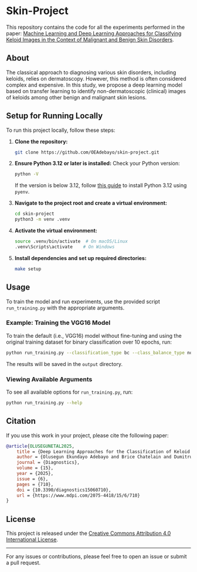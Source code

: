 # Skin-Project

This repository contains the code for all the experiments performed in the paper: [Machine Learning and Deep Learning Approaches for Classifying Keloid Images in the Context of Malignant and Benign Skin Disorders](https://www.mdpi.com/2075-4418/15/6/710).

## About

The classical approach to diagnosing various skin disorders, including keloids, relies on dermatoscopy. However, this method is often considered complex and expensive. In this study, we propose a deep learning model based on transfer learning to identify non-dermatoscopic (clinical) images of keloids among other benign and malignant skin lesions.

## Setup for Running Locally

To run this project locally, follow these steps:

1. **Clone the repository:**
    ```bash
    git clone https://github.com/OEAdebayo/skin-project.git
    ```

2. **Ensure Python 3.12 or later is installed:**
    Check your Python version:
    ```bash
    python -V
    ```
    If the version is below 3.12, follow [this guide](https://github.com/pyenv/pyenv) to install Python 3.12 using `pyenv`.

3. **Navigate to the project root and create a virtual environment:**
    ```bash
    cd skin-project
    python3 -m venv .venv
    ```

4. **Activate the virtual environment:**
    ```bash
    source .venv/bin/activate  # On macOS/Linux
    .venv\Scripts\activate    # On Windows
    ```

5. **Install dependencies and set up required directories:**
    ```bash
    make setup
    ```

## Usage

To train the model and run experiments, use the provided script `run_training.py` with the appropriate arguments.

### Example: Training the VGG16 Model
To train the default (i.e., VGG16) model without fine-tuning and using the original training dataset for binary classification over 10 epochs, run:
```bash
python run_training.py --classification_type bc --class_balance_type none
```
The results will be saved in the `output` directory.

### Viewing Available Arguments
To see all available options for `run_training.py`, run:
```bash
python run_training.py --help
```

## Citation
If you use this work in your project, please cite the following paper:

```bibtex
@article{OLUSEGUNETAL2025,
    title = {Deep Learning Approaches for the Classification of Keloid Images in the Context of Malignant and Benign Skin Disorders},
    author = {Olusegun Ekundayo Adebayo and Brice Chatelain and Dumitru Trucu and Raluca Eftimie},
    journal = {Diagnostics},
    volume = {15},
    year = {2025},
    issue = {6},
    pages = {710},
    doi = {10.3390/diagnostics15060710},
    url = {https://www.mdpi.com/2075-4418/15/6/710}
}
```

## License
This project is released under the [Creative Commons Attribution 4.0 International License](LICENSE).

---

For any issues or contributions, please feel free to open an issue or submit a pull request.

